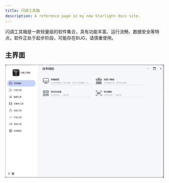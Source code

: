 ```yaml
---
title: 闪调工具箱
description: A reference page in my new Starlight docs site.
---
```


闪调工具箱是一款轻量级的软件集合，具有功能丰富、运行流畅、数据安全等特点。软件正处于起步阶段，可能存在BUG，请慎重使用。

## 主界面

![](../../images/lctoolbox_mainwindow.png)